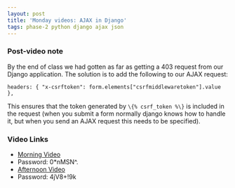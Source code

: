 ```yaml
---
layout: post
title: 'Monday videos: AJAX in Django'
tags: phase-2 python django ajax json
---
```


### Post-video note
By the end of class we had gotten as far as getting a 403 request from our Django application.
The solution is to add the following to our AJAX request:

    headers: { "x-csrftoken": form.elements["csrfmiddlewaretoken"].value },

This ensures that the token generated by `\{% csrf_token %\}` is included in the request (when you
submit a form normally django knows how to handle it, but when you send an AJAX request this
needs to be specified).


### Video Links
- [Morning Video](https://us02web.zoom.us/rec/share/eBlsTMFg14uZJINdMUMMJHE10hzUGfsi6n-MPeoqcEPU57g4mZbv3Uj_5ZMV9d5N.7F4L6jgFfZ9bmiUe)
 - Password: 0*nMSN^.
- [Afternoon Video](https://us02web.zoom.us/rec/share/3KWs-g8aaQSTaSvNOzrz43Y5Q4nJtL6z49yGmSIKI7pR5duSuwzGgOcyIxO_Y5vv.S8AkFjDYeCOpiOk_)
 - Password: 4jV8+!9k
